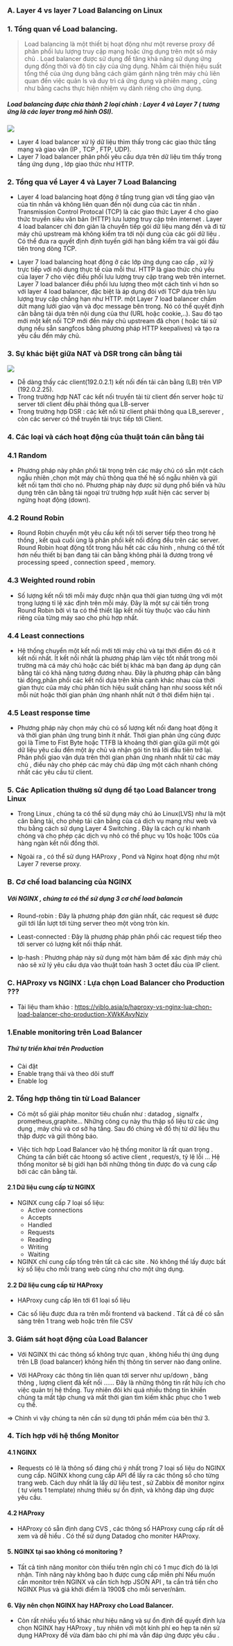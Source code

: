 ### A. Layer 4 vs layer 7 Load Balancing on Linux

### 1. Tổng quan về Load balancing.

> Load balancing là một thiết bị hoạt động như một reverse proxy để phân phối lưu lượng truy cập mạng hoặc ứng dụng trên một
số máy chủ . Load balancer được sử dụng để tăng khả năng sử dụng ứng dụng đồng thời và độ tin cậy của ứng dụng. Nhằm cải thiện
hiệu suất tổng thể của ứng dụng bằng cách giảm gánh nặng trên máy chủ liên quan đến việc quản ls và duy trì cá ứng dụng và phiên 
mạng , cũng như bằng cachs thực hiện nhiệm vụ dành riêng cho ứng dụng.

##### Load balancing được chia thành 2 loại chính : Layer 4 và Layer 7 ( tương ứng là các layer trong mô hình OSI).

![](../images/18.png)


- Layer 4 load balancer xử lý dữ liệu thìm thấy trong các giao thức tầng mạng và giao vận (IP , TCP , FTP, UDP).
- Layer 7 load balancer phân phối yêu cầu dựa trên dữ liệu tìm thấy trong tầng ứng dụng , lớp giao thức như HTTP.


### 2. Tổng qua về Layer 4 và Layer 7 Load Balancing

- Layer 4 load balancing hoạt động ở tầng trung gian với tầng giao vận của tin nhắn và không liên quan đến nội dung của các tin
nhắn . Transmission Control Protocal (TCP) là các giao thức Layer 4 cho giao thức truyền siêu văn bản (HTTP) lưu lượng truy cập 
trên internet . Layer 4 load balancer chỉ đơn giản là chuyển tiếp gói dữ liệu mang đến và đi từ máy chủ upstream mà không kiểm tra
tới nội dung của các gói dữ liệu . Có thể đưa ra quyết định định tuyến giới hạn bằng kiểm tra vài gói đầu tiên trong dòng TCP.

- Layer 7 load balancing hoạt động ở các lớp ứng dụng cao cấp , xử lý trực tiếp với nội dung thực tế của mỗi thư. HTTP là giao thức
chủ yếu của layer 7 cho việc điều phối lưu lượng truy cập trang web trên internet. Layer 7 load balancer điều phối lưu lượng theo 
một cách tinh vi hơn so với layer 4 load balancer, đặc biệt là áp dụng đói với TCP dựa trên lưu lượng truy cập chẳng hạn như HTTP.
một Layer 7 load balancer chấm dứt mạng lưới giao vận và đọc message bên trong. Nó có thể quyết định cân bằng tải dựa trên nội 
dung của thư (URL hoặc cookie,..). Sau đó tạo mới một kết nối TCP mới đến máy chủ upstream đã chọn ( hoặc tái sử dụng nếu sẵn
sangfcos bằng phương pháp HTTP keepalives) và tạo ra yêu cầu đến máy chủ.

### 3. Sự khác biệt giữa NAT và DSR trong cân bằng tải

![](../images/19.png)


- Dễ dàng thấy các client(192.0.2.1) kết nối đến tải cân bằng (LB) trên VIP (192.0.2.25).
- Trong trường hợp NAT các kết nối truyền tải từ client đến server hoặc từ server tới client đều phải thông qua LB-server
- Trong trường hợp DSR : các kết nối từ client phải thông qua LB_serever , còn các server có thể truyền tải trực tiếp tới Client.

### 4. Các loại và cách hoạt động của thuật toán cân bằng tải

### 4.1 Random

- Phương pháp này phân phối tải trọng trên các máy chủ có sẵn một cách ngẫu nhiên ,chọn một máy chủ thông qua thế hệ số ngẫu nhiên 
và gửi kết nối tạm thời cho nó. Phương pháp này được sử dụng phổ biến và hữu dụng trên cân bằng tải ngoại trừ trường hợp xuất hiện
các server bị ngừng hoạt động (down).

### 4.2 Round Robin

- Round Robin chuyển một yêu cầu kết nối tới server tiếp theo trong hệ thống , kết quả cuối ùng là phân phối kết nối đồng đều trên 
các server. Round Robin hoạt động tốt trong hầu hết các cấu hình , nhưng có thể tốt hơn nếu thiết bị bạn đang tải cân bằng không
phải là đương trong về processing speed , connection speed , memory.


### 4.3 Weighted round robin

- Số lượng kết nối tới mỗi máy được nhận qua thời gian tương ứng với một trọng lượng tỉ lệ xác định trên mỗi máy. Đây là một sự
cải tiến trong Round Robin bởi vì ta có thể thiết lập kết nối tùy thuộc vào cấu hình riêng của từng máy sao cho phù hợp nhất.

### 4.4 Least connections

- Hệ thống chuyển một kết nối mới tới máy chủ và tại thời điểm đó có ít kết nối nhất. Ít kết nối nhất là phương pháp làm việc tốt
nhất trong môi trường mà cá máy chủ hoặc các biết bị khác mà bạn đang áp dụng cân bằng tải có khả năng tương đương nhau. Đây
là phương pháp cân bằng tài động,phân phối các kết nối dựa trên khía cạnh khác nhau của thời gian thực của máy chủ phân tích hiệu suất
chẳng hạn như sooss kết nối mỗi nút hoặc thời gian phản ứng nhanh nhất nứt ở thời điểm hiện tại .

### 4.5 Least response time

- Phương pháp này chọn máy chủ có số lượng kết nối đang hoạt động ít và thời gian phản ứng trung bình ít nhất. Thời gian phản ứng 
cũng được gọi là Time to Fist Byte hoặc TTFB là khoảng thời gian giữa gửi một gói dữ liệu yêu cầu đến một áy chủ và nhận gói tin 
trả lời đầu tiên trở lại. Phân phối giao vận dựa trên thời gian phản ứng nhanh nhất từ các máy chủ , điều này cho phép các máy 
chủ đáp ứng một cách nhanh chóng nhất các yêu cầu từ client.


###  5. Các Aplication thường sử dụng để tạo Load Balancer trong Linux

- Trong Linux , chúng ta có thể sử dụng máy chủ ảo Linux(LVS) như là một cân bằng tải, cho phép tải cân bằng của cá dịch vụ mạng như
web và thu bằng cách sử dụng Layer 4 Switching . Đây là cách cự kì nhanh chóng và cho phép các dịch vụ nhỏ có thể phục vụ 10s hoặc 100s
của hàng ngàn kết nối đồng thời.

- Ngoài ra , có thể sử dụng HAProxy , Pond và Nginx hoạt động như một Layer 7 reverse proxy.


### B. Cơ chế load balancing của NGINX

##### Với NGINX , chúng ta có thể sử dụng 3 cơ chế load balancin

- Round-robin : Đây là phương pháp đơn giản nhất, các request sẽ được gửi tới lần lượt tới từng server theo một vòng tròn kín.

- Least-connected : Đây là phương pháp phân phối các request tiếp theo tới server có lượng kết nối thấp nhất.

- Ip-hash : Phương pháp này sử dụng một hàm băm để xác định máy chủ nào sẽ xử lý yêu cầu dựa vào thuật toán hash 3 octet đầu của IP client.


### C. HAProxy vs NGINX : Lựa chọn Load Balancer cho Production ???

- Tài liệu tham khảo : https://viblo.asia/p/haproxy-vs-nginx-lua-chon-load-balancer-cho-production-XWkKAvyNzjy

### 1.Enable monitoring trên Load Balancer
##### Thứ tự triển khai trên Production
- Cài đặt
- Enable trạng thái và theo dõi stuff
- Enable log

### 2. Tổng hợp thông tin từ Load Balancer

- Có một số giải pháp monitor tiêu chuẩn như : datadog , signalfx , prometheus,graphite... Những công cụ này thu thập số liệu
từ các ứng dụng , máy chủ và cơ sở hạ tầng. Sau đó chúng vẽ đồ thị từ dữ liệu thu thập được và gửi thông báo.

- Việc tích hợp Load Balancer vào hệ thống monitor là rất quan trọng . Chúng ta cần biết các htoong số active client , request/s, tỷ lệ lỗi ...
Hệ thống monitor sẽ bị giới hạn bởi những thông tin được đo và cung cấp bởi các cân bằng tải.

#### 2.1 Dữ liệu cung cấp từ NGINX
- NGINX cung cấp 7 loại số liệu:
	- Active connections
	- Accepts
	- Handled
	- Requests
	- Reading
	- Writing
	- Waiting
- NGINX chỉ cung cấp tổng trên tất cả các site . Nó không thể lấy được bất kỳ số liệu cho mỗi trang web cũng như cho một ứng dụng.

#### 2.2 Dữ liệu cung cấp từ HAProxy
- HAProxy cung cấp lên tới 61 loại số liệu

- Các số liệu được đưa ra trên mỗi frontend và backend . Tất cả đề có sẵn sàng trên 1 trang web hoặc trên file CSV

### 3. Giám sát hoạt động của Load Balancer

- Với NGINX thì các thông số không trực quan , không hiểu thị ứng dụng trên LB (load balancer) không hiển thị thông tin server nào đang online.

- Với HAProxy các thông tin liên quan tới server như up/down , băng thông , lượng client đã kết nối ...... Đây là những thông tin rất hữu 
ích cho việc quản trị hệ thống. Tuy nhiên đôi khi quá nhiều thông tin khiến chúng ta mất tập chung và mất thời gian tìm kiếm khắc
phục cho 1 web cụ thể.

=> Chính vì vậy chúng ta nên cần sử dụng tới phần mềm của bên thứ 3.


### 4. Tích hợp với hệ thống Monitor

#### 4.1 NGINX

- Requests có lẽ là thông số đáng chú ý nhất trong 7 loại số liệu do NGINX cung cấp. NGINX khong cung cấp API để lấy ra các thông
số cho từng trang web. Cách duy nhất là lấy dữ liệu test , sử Zabbix để monitor nginx ( tự viets 1 template) nhưng thiếu sự ổn định, và không đáp ứng được yêu cầu.

#### 4.2 HAProxy

- HAProxy có sẵn định dạng CVS , các thông số HAProxy cung cấp rất dễ xem và dễ hiểu . Có thể sử dụng Datadog cho moniter HAProxy.

#### 5. NGINX tại sao không có monitoring ?

- Tất cả tính năng monitor còn thiếu trên ngĩn chỉ có 1 mục đích đó là lợi nhận. Tính năng này không bao h được cung cấp miễn phí
Nếu muốn cần monitor trên NGINX và cần tích hợp JSON API , ta cần trả tiền cho NGINX Plus và giá khởi điểm là 1900$ cho mỗi server/năm.


#### 6. Vậy nên chọn NGINX hay HAProxy cho Load Balancer.

- Còn rất nhiều yếu tố khác như hiệu năng và sự ổn định để quyết định lựa chọn NGINX hay HAProxy , tuy nhiên với một kinh phí eo 
hẹp ta nên sử dụng HAProxy để vừa đảm bảo chi phí mà vẫn đáp ứng được yêu cầu .



























































